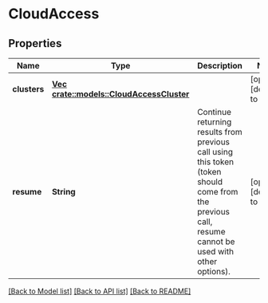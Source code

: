 # CloudAccess

## Properties
Name | Type | Description | Notes
------------ | ------------- | ------------- | -------------
**clusters** | [**Vec <crate::models::CloudAccessCluster>**](CloudAccessCluster.md) |  | [optional] [default to null]
**resume** | **String** | Continue returning results from previous call using this token (token should come from the previous call, resume cannot be used with other options). | [optional] [default to null]

[[Back to Model list]](../README.md#documentation-for-models) [[Back to API list]](../README.md#documentation-for-api-endpoints) [[Back to README]](../README.md)


